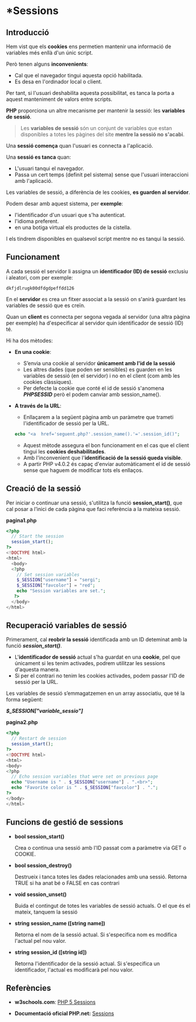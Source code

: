 # *Sessions

## Introducció

Hem vist que els **cookies** ens permetien mantenir una informació de variables més enllà d'un únic script. 

Però tenen alguns **inconvenients**:
* Cal que el navegador tingui aquesta opció habilitada.
* Es desa en l'ordinador local o client.

Per tant, si l'usuari deshabilita aquesta possibilitat, es tanca la porta a aquest manteniment de valors entre scripts. 

**PHP** proporciona un altre mecanisme per mantenir la sessió: les **variables de sessió**.

> Les **variables de sessió** són un conjunt de variables que estan disponibles a totes les pàgines del site **mentre la sessió no s'acabi**. 

Una **sessió comença** quan l'usuari es connecta a l'aplicació.

Una **sessió es tanca** quan:
  * L'usuari tanqui el navegador.
  * Passa un cert temps (definit pel sistema) sense que l'usuari interaccioni amb l'aplicació.

Les variables de sessió, a diferència de les cookies, **es guarden al servidor**.

Podem desar amb aquest sistema, per **exemple**:
* l'identificador d'un usuari que s'ha autenticat.
* l'idioma preferent.
* en una botiga virtual els productes de la cistella.

I els tindrem disponibles en qualsevol script mentre no es tanqui la sessió. 

## Funcionament

A cada sessió el servidor li assigna un **identificador (ID) de sessió** exclusiu i aleatori, com per exemple:

`dkfjdlrugk00dfdgdpeffdd126` 

En el **servidor** es crea un fitxer associat a la sessió on s'anirà guardant les variables de sessió que es creïn.

Quan un **client** es connecta per segona vegada al servidor (una altra pàgina per exemple) ha d'especificar al servidor quin identificador de sessió (ID) té. 

Hi ha dos mètodes:

* **En una cookie**: 
    * S’envia una cookie al servidor **únicament amb l'id de la sessió** 
    * Les altres dades (que poden ser sensibles) es guarden en les variables de sessió (en el servidor) i no en el client (com amb les cookies clàssiques). 
    * Per defecte la cookie que conté el id de sessió s'anomena **_PHPSESSID_** però el podem canviar amb session_name().


* **A través de la URL**: 
    * Enllaçarem a la següent pàgina amb un paràmetre que trameti l'identificador de sessió per la URL. 

  ```php
  echo "<a  href='seguent.php?'.session_name().'='.session_id()";
  ```

    * Aquest mètode assegura el bon funcionament en el cas que el client tingui les **cookies deshabilitades**. 
    * Amb l'inconvenient que l'**identificació de la sessió queda visible**.
    * A partir PHP v4.0.2 és capaç d'enviar automàticament el id de sessió sense que haguem de modificar tots els enllaços.

## Creació de la sessió

Per iniciar o continuar una sessió, s'utilitza la funció **session_start()**, que cal posar a l’inici de cada pàgina que faci referència a la mateixa sessió.

**pagina1.php**

```php
<?php
  // Start the session
  session_start();
?>
<!DOCTYPE html>
<html>
  <body>
  <?php
    // Set session variables
    $_SESSION["username"] = "sergi";
    $_SESSION["favcolor"] = "red";
    echo "Session variables are set.";
   ?>
  </body>
</html>
```

## Recuperació variables de sessió

Primerament, cal **reobrir la sessió** identificada amb un ID deteminat amb la funció **_session_start()_**.

* L'**identificador de sessió** actual s'ha guardat en una **cookie**, pel que únicament si les tenim activades, podrem utilitzar les sessions d'aquesta manera.
* Si per el contrari no tenim les cookies activades, podem passar l'ID de sessió per la URL.

Les variables de sessió s’emmagatzemen en un array associatiu, que té la forma següent: 	

_**$_SESSION["variable_sessio"]**_

**pagina2.php**

```php
<?php
  // Restart de session
  session_start();
?>
<!DOCTYPE html>
<html>
<body>
<?php
  // Echo session variables that were set on previous page
  echo "Username is " . $_SESSION["username"] . ".<br>";
  echo "Favorite color is " . $_SESSION["favcolor"] . ".";
?>
</body>
</html>
```

## Funcions de gestió de sessions

* **bool session_start()**

    Crea o continua una sessió amb l'ID passat com a paràmetre via GET o COOKIE. 

* **bool session_destroy()**

    Destrueix i tanca totes les dades relacionades amb una sessió. 
  Retorna TRUE si ha anat bé o FALSE en cas contrari

* **void session_unset()**

    Buida el contingut de totes les variables de sessió actuals.
  O el que és el mateix, tanquem la sessió

* **string session_name ([string name])**

    Retorna el nom de la sessió actual. 
  Si s'especifica nom es modifica l'actual pel nou valor.

* **string session_id ([string id])**

    Retorna l'identificador de la sessió actual. 
  Si s'especifica un identificador, l'actual es modificarà pel nou valor. 

## Referències

* **w3schools.com**: [PHP 5 Sessions](https://www.w3schools.com/php/php_sessions.asp) 

* **Documentació oficial PHP.net:** [Sessions](http://php.net/manual/en/book.session.php)